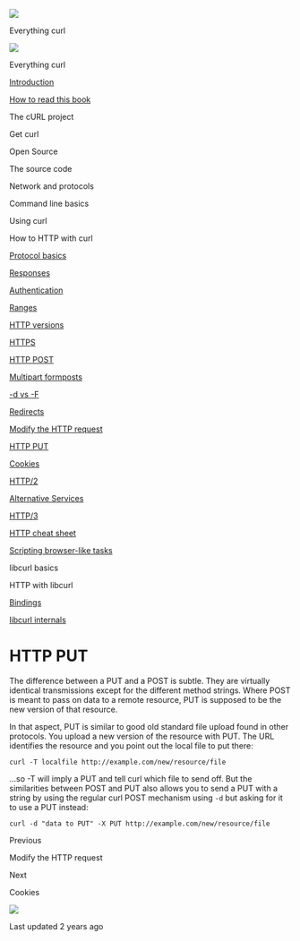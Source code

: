 <a href="../index.html" class="link-a079aa82--primary-53a25e66--logoLink-10d08504"></a>

<img src="https://gblobscdn.gitbook.com/orgs%2F-LxuH0qSm4xO9nWfEBlB%2Favatar.png?alt=media" class="image-67b14f24--avatar-1c1d03ec" />

<span class="text-4505230f--UIH400-4e41e82a--textContentFamily-49a318e1--spaceNameText-677c2969">Everything curl</span>

<a href="../index.html" class="link-a079aa82--primary-53a25e66--logoLink-10d08504"></a>

<img src="https://gblobscdn.gitbook.com/orgs%2F-LxuH0qSm4xO9nWfEBlB%2Favatar.png?alt=media" class="image-67b14f24--avatar-1c1d03ec" />

<span class="text-4505230f--UIH400-4e41e82a--textContentFamily-49a318e1--spaceNameText-677c2969">Everything curl</span>

<a href="../index.html" class="navButton-94f2579c--navButtonClickable-161b88ca"><span class="text-4505230f--UIH300-2063425d--textContentFamily-49a318e1--navButtonLabel-14a4968f">Introduction</span></a>

<a href="../how-to-read.html" class="navButton-94f2579c--navButtonClickable-161b88ca"><span class="text-4505230f--UIH300-2063425d--textContentFamily-49a318e1--navButtonLabel-14a4968f">How to read this book</span></a>

<span class="text-4505230f--UIH300-2063425d--textContentFamily-49a318e1--navButtonLabel-14a4968f">The cURL project</span>

<span class="text-4505230f--UIH300-2063425d--textContentFamily-49a318e1--navButtonLabel-14a4968f">Get curl</span>

<span class="text-4505230f--UIH300-2063425d--textContentFamily-49a318e1--navButtonLabel-14a4968f">Open Source</span>

<span class="text-4505230f--UIH300-2063425d--textContentFamily-49a318e1--navButtonLabel-14a4968f">The source code</span>

<span class="text-4505230f--UIH300-2063425d--textContentFamily-49a318e1--navButtonLabel-14a4968f">Network and protocols</span>

<span class="text-4505230f--UIH300-2063425d--textContentFamily-49a318e1--navButtonLabel-14a4968f">Command line basics</span>

<span class="text-4505230f--UIH300-2063425d--textContentFamily-49a318e1--navButtonLabel-14a4968f">Using curl</span>

<span class="text-4505230f--UIH300-2063425d--textContentFamily-49a318e1--navButtonLabel-14a4968f">How to HTTP with curl</span>

<a href="basics.html" class="navButton-94f2579c--pageItemWithChildrenNested-2c5d8183--navButtonClickable-161b88ca"><span class="text-4505230f--UIH300-2063425d--textContentFamily-49a318e1--navButtonLabel-14a4968f">Protocol basics</span></a>

<a href="response.html" class="navButton-94f2579c--pageItemWithChildrenNested-2c5d8183--navButtonClickable-161b88ca"><span class="text-4505230f--UIH300-2063425d--textContentFamily-49a318e1--navButtonLabel-14a4968f">Responses</span></a>

<a href="auth.html" class="navButton-94f2579c--pageItemWithChildrenNested-2c5d8183--navButtonClickable-161b88ca"><span class="text-4505230f--UIH300-2063425d--textContentFamily-49a318e1--navButtonLabel-14a4968f">Authentication</span></a>

<a href="ranges.html" class="navButton-94f2579c--pageItemWithChildrenNested-2c5d8183--navButtonClickable-161b88ca"><span class="text-4505230f--UIH300-2063425d--textContentFamily-49a318e1--navButtonLabel-14a4968f">Ranges</span></a>

<a href="versions.html" class="navButton-94f2579c--pageItemWithChildrenNested-2c5d8183--navButtonClickable-161b88ca"><span class="text-4505230f--UIH300-2063425d--textContentFamily-49a318e1--navButtonLabel-14a4968f">HTTP versions</span></a>

<a href="https.html" class="navButton-94f2579c--pageItemWithChildrenNested-2c5d8183--navButtonClickable-161b88ca"><span class="text-4505230f--UIH300-2063425d--textContentFamily-49a318e1--navButtonLabel-14a4968f">HTTPS</span></a>

<a href="post.html" class="navButton-94f2579c--pageItemWithChildrenNested-2c5d8183--navButtonClickable-161b88ca"><span class="text-4505230f--UIH300-2063425d--textContentFamily-49a318e1--navButtonLabel-14a4968f">HTTP POST</span></a>

<a href="multipart.html" class="navButton-94f2579c--pageItemWithChildrenNested-2c5d8183--navButtonClickable-161b88ca"><span class="text-4505230f--UIH300-2063425d--textContentFamily-49a318e1--navButtonLabel-14a4968f">Multipart formposts</span></a>

<a href="postvspost.html" class="navButton-94f2579c--pageItemWithChildrenNested-2c5d8183--navButtonClickable-161b88ca"><span class="text-4505230f--UIH300-2063425d--textContentFamily-49a318e1--navButtonLabel-14a4968f">-d vs -F</span></a>

<a href="redirects.html" class="navButton-94f2579c--pageItemWithChildrenNested-2c5d8183--navButtonClickable-161b88ca"><span class="text-4505230f--UIH300-2063425d--textContentFamily-49a318e1--navButtonLabel-14a4968f">Redirects</span></a>

<a href="requests.html" class="navButton-94f2579c--pageItemWithChildrenNested-2c5d8183--navButtonClickable-161b88ca"><span class="text-4505230f--UIH300-2063425d--textContentFamily-49a318e1--navButtonLabel-14a4968f">Modify the HTTP request</span></a>

<a href="put.html" class="navButton-94f2579c--pageItemWithChildrenNested-2c5d8183--navButtonClickable-161b88ca--navButtonOpened-6a88552e"><span class="text-4505230f--UIH300-2063425d--textContentFamily-49a318e1--navButtonLabel-14a4968f">HTTP PUT</span></a>

<a href="cookies.html" class="navButton-94f2579c--pageItemWithChildrenNested-2c5d8183--navButtonClickable-161b88ca"><span class="text-4505230f--UIH300-2063425d--textContentFamily-49a318e1--navButtonLabel-14a4968f">Cookies</span></a>

<a href="http2.html" class="navButton-94f2579c--pageItemWithChildrenNested-2c5d8183--navButtonClickable-161b88ca"><span class="text-4505230f--UIH300-2063425d--textContentFamily-49a318e1--navButtonLabel-14a4968f">HTTP/2</span></a>

<a href="altsvc.html" class="navButton-94f2579c--pageItemWithChildrenNested-2c5d8183--navButtonClickable-161b88ca"><span class="text-4505230f--UIH300-2063425d--textContentFamily-49a318e1--navButtonLabel-14a4968f">Alternative Services</span></a>

<a href="http3.html" class="navButton-94f2579c--pageItemWithChildrenNested-2c5d8183--navButtonClickable-161b88ca"><span class="text-4505230f--UIH300-2063425d--textContentFamily-49a318e1--navButtonLabel-14a4968f">HTTP/3</span></a>

<a href="cheatsheet.html" class="navButton-94f2579c--pageItemWithChildrenNested-2c5d8183--navButtonClickable-161b88ca"><span class="text-4505230f--UIH300-2063425d--textContentFamily-49a318e1--navButtonLabel-14a4968f">HTTP cheat sheet</span></a>

<a href="browserlike.html" class="navButton-94f2579c--pageItemWithChildrenNested-2c5d8183--navButtonClickable-161b88ca"><span class="text-4505230f--UIH300-2063425d--textContentFamily-49a318e1--navButtonLabel-14a4968f">Scripting browser-like tasks</span></a>

<span class="text-4505230f--UIH300-2063425d--textContentFamily-49a318e1--navButtonLabel-14a4968f">libcurl basics</span>

<span class="text-4505230f--UIH300-2063425d--textContentFamily-49a318e1--navButtonLabel-14a4968f">HTTP with libcurl</span>

<a href="../bindings.html" class="navButton-94f2579c--navButtonClickable-161b88ca"><span class="text-4505230f--UIH300-2063425d--textContentFamily-49a318e1--navButtonLabel-14a4968f">Bindings</span></a>

<a href="../internals.html" class="navButton-94f2579c--navButtonClickable-161b88ca"><span class="text-4505230f--UIH300-2063425d--textContentFamily-49a318e1--navButtonLabel-14a4968f">libcurl internals</span></a>

<a href="../bookindex.html" class="navButton-94f2579c--navButtonClickable-161b88ca"><span class="text-4505230f--UIH300-2063425d--textContentFamily-49a318e1--navButtonLabel-14a4968f"></span></a>

<a href="https://www.gitbook.com/?utm_source=content&amp;utm_medium=trademark&amp;utm_campaign=curl-1" class="reset-3c756112--trademark-a8da4b94"></a>

<span class="text-4505230f--TextH200-a3425406--textUIFamily-5ebd8e40"></span>

# <span class="text-4505230f--DisplayH900-bfb998fa--textContentFamily-49a318e1">HTTP PUT</span>

<span class="text-4505230f--UIH300-2063425d--textUIFamily-5ebd8e40--text-8ee2c8b2"></span>

<span class="text-4505230f--TextH400-3033861f--textContentFamily-49a318e1"><span data-key="17e5cc49f05a4ae0ba11b4b731ac5604"><span data-offset-key="17e5cc49f05a4ae0ba11b4b731ac5604:0">The difference between a PUT and a POST is subtle. They are virtually identical transmissions except for the different method strings. Where POST is meant to pass on data to a remote resource, PUT is supposed to be the new version of that resource.</span></span></span>

<span class="text-4505230f--TextH400-3033861f--textContentFamily-49a318e1"><span data-key="9d9b3bf0a9934331a9bf56e2722dc540"><span data-offset-key="9d9b3bf0a9934331a9bf56e2722dc540:0">In that aspect, PUT is similar to good old standard file upload found in other protocols. You upload a new version of the resource with PUT. The URL identifies the resource and you point out the local file to put there:</span></span></span>

    curl -T localfile http://example.com/new/resource/file

<span class="text-4505230f--TextH400-3033861f--textContentFamily-49a318e1"><span data-key="bc111973963f43c6bd95aedcf74ebee4"><span data-offset-key="bc111973963f43c6bd95aedcf74ebee4:0">…so -T will imply a PUT and tell curl which file to send off. But the similarities between POST and PUT also allows you to send a PUT with a string by using the regular curl POST mechanism using </span><span data-offset-key="bc111973963f43c6bd95aedcf74ebee4:1">`-d`</span><span data-offset-key="bc111973963f43c6bd95aedcf74ebee4:2"> but asking for it to use a PUT instead:</span></span></span>

    curl -d "data to PUT" -X PUT http://example.com/new/resource/file

<a href="requests.html" class="reset-3c756112--card-6570f064--whiteCard-fff091a4--cardPrevious-56a5e674"></a>

<span class="text-4505230f--TextH200-a3425406--textContentFamily-49a318e1">Previous</span>

<span class="text-4505230f--UIH400-4e41e82a--textContentFamily-49a318e1">Modify the HTTP request</span>

<a href="cookies.html" class="reset-3c756112--card-6570f064--whiteCard-fff091a4--cardNext-19241c42"></a>

<span class="text-4505230f--TextH200-a3425406--textContentFamily-49a318e1">Next</span>

<span class="text-4505230f--UIH400-4e41e82a--textContentFamily-49a318e1">Cookies</span>

<img src="https://avatars.githubusercontent.com/u/66654881?v=4" class="image-67b14f24--avatar-1c1d03ec" />

<span class="text-4505230f--TextH200-a3425406--textContentFamily-49a318e1">Last updated 2 years ago</span>

<span class="text-4505230f--UIH300-2063425d--textUIFamily-5ebd8e40"></span>
